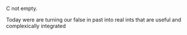 C not empty.

Today were are turning our false in past into real ints that are useful
and complexically integrated
